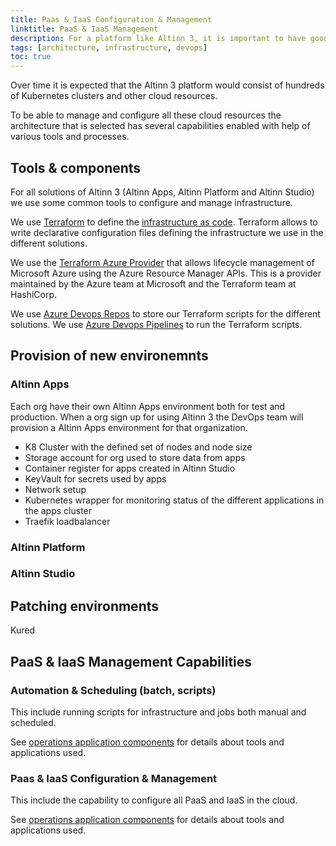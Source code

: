 ```yaml
---
title: Paas & IaaS Configuration & Management
linktitle: PaaS & IaaS Management
description: For a platform like Altinn 3, it is important to have good tools and processes when it comes to configuration and management of infrastructure.
tags: [architecture, infrastructure, devops]
toc: true
---
```


Over time it is expected that the Altinn 3 platform would consist of hundreds of Kubernetes clusters and other cloud resources.

To be able to manage and configure all these cloud resources the architecture that is selected has several capabilities enabled with help of various tools and processes.

## Tools & components

For all solutions of Altinn 3 (Altinn Apps, Altinn Platform and Altinn Studio) we use some common tools to configure and manage infrastructure.

We use [Terraform](https://www.terraform.io/) to define the [infrastructure as code](https://en.wikipedia.org/wiki/Infrastructure_as_code). Terraform allows to write declarative configuration files
defining the infrastructure we use in the different solutions.

We use the [Terraform Azure Provider](https://registry.terraform.io/providers/hashicorp/azurerm/latest) that allows lifecycle management of
Microsoft Azure using the Azure Resource Manager APIs. This is a provider maintained by the Azure team at Microsoft and the Terraform team at HashiCorp.

We use [Azure Devops Repos](https://azure.microsoft.com/services/devops/repos/) to store our Terraform scripts for the different solutions.
We use [Azure Devops Pipelines](https://azure.microsoft.com/services/devops/pipelines/) to run the Terraform scripts.

## Provision of new environemnts

### Altinn Apps

Each org have their own Altinn Apps environment both for test and production. When a org sign up for using Altinn 3 the DevOps team
will provision a Altinn Apps environment for that organization.

- K8 Cluster with the defined set of nodes and node size
- Storage account for org used to store data from apps
- Container register for apps created in Altinn Studio
- KeyVault for secrets used by apps
- Network setup
- Kubernetes wrapper for monitoring status of the different applications in the apps cluster
- Traefik loadbalancer

### Altinn Platform

### Altinn Studio

## Patching environments

Kured

## PaaS & IaaS Management Capabilities

### Automation & Scheduling (batch, scripts)

This include running scripts for infrastructure and jobs both manual and scheduled.

See [operations application components](../../../components/application/nonsolutionspecific/operations/) for details about tools and applications used. 

### Paas & IaaS Configuration & Management

This include the capability to configure all PaaS and IaaS in the cloud.

See [operations application components](../../../components/application/nonsolutionspecific/operations/) for details about tools and applications used. 